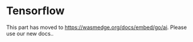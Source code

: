 # Tensorflow

This  part has moved to <https://wasmedge.org/docs/embed/go/ai>. Please use our new docs..
